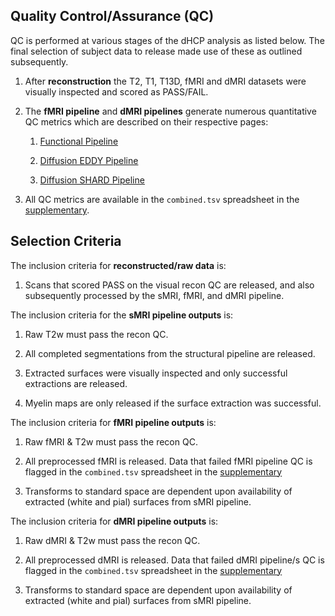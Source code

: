 ---
---

## Quality Control/Assurance (QC)

QC is performed at various stages of the dHCP analysis as listed below. The
final selection of subject data to release made use of these as outlined
subsequently.

1. After **reconstruction** the T2, T1, T13D, fMRI and dMRI datasets were visually 
inspected and scored as PASS/FAIL.  

2. The **fMRI pipeline** and **dMRI pipelines** generate numerous quantitative
QC metrics which are described on their respective pages:

   1. [Functional Pipeline](fmri.md#fmri-qc)

   2. [Diffusion EDDY Pipeline](dwi.md#diffusion-mri-qc)

   3. [Diffusion SHARD Pipeline](dwi-shard.md#diffusion-mri-qc)
   
3. All QC metrics are available in the `combined.tsv` spreadsheet in the
[supplementary](https://github.com/BioMedIA/dHCP-release-notes/tree/master/supplementary_files).

## Selection Criteria

The inclusion criteria for **reconstructed/raw data** is:

1. Scans that scored PASS on the visual recon QC are released, and also
subsequently processed by the sMRI, fMRI, and dMRI pipeline.

The inclusion criteria for the **sMRI pipeline outputs** is:

1. Raw T2w must pass the recon QC.

2. All completed segmentations from the structural pipeline are released.

3. Extracted surfaces were visually inspected and only successful extractions
are released.

4. Myelin maps are only released if the surface extraction was successful.

The inclusion criteria for **fMRI pipeline outputs** is:

1. Raw fMRI & T2w must pass the recon QC.

2. All preprocessed fMRI is released. Data that failed fMRI
pipeline QC is flagged in the `combined.tsv` spreadsheet in the
[supplementary](https://github.com/BioMedIA/dHCP-release-notes/tree/master/supplementary_files)

3. Transforms to standard space are dependent upon availability of extracted
(white and pial) surfaces from sMRI pipeline.

The inclusion criteria for **dMRI pipeline outputs** is:

1. Raw dMRI & T2w must pass the recon QC.

2. All preprocessed dMRI is released. Data that failed dMRI
pipeline/s QC is flagged in the `combined.tsv` spreadsheet in the
[supplementary](https://github.com/BioMedIA/dHCP-release-notes/tree/master/supplementary_files)

3. Transforms to standard space are dependent upon availability of extracted
(white and pial) surfaces from sMRI pipeline.

